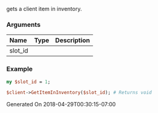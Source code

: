 gets a client item in inventory.
### Arguments
**Name**|**Type**|**Description**
:---|:---|:---
slot_id||

### Example

```perl
my $slot_id = 1;

$client->GetItemInInventory($slot_id); # Returns void
```


Generated On 2018-04-29T00:30:15-07:00